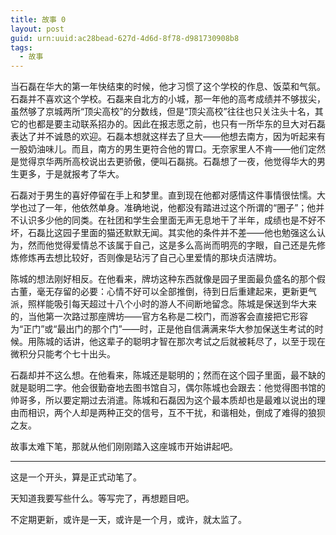 ```yaml
---
title: 故事 0
layout: post
guid: urn:uuid:ac28bead-627d-4d6d-8f78-d981730908b8
tags:
  - 故事
---
```


当石磊在华大的第一年快结束的时候，他才习惯了这个学校的作息、饭菜和气氛。石磊并不喜欢这个学校。石磊来自北方的小城，那一年他的高考成绩并不够拔尖，虽然够了京城两所“顶尖高校”的分数线，但是“顶尖高校”往往也只关注头十名，其它的也都是要主动联系招办的。因此在报志愿之前，也只有一所华东的旦大对石磊表达了并不诚恳的欢迎。石磊本想就这样去了旦大——他想去南方，因为听起来有一股奶油味儿。而且，南方的男生更符合他的胃口。无奈家里人不肯——他们定然是觉得京华两所高校说出去更骄傲，便叫石磊挑。石磊想了一夜，他觉得华大的男生更多，于是就报考了华大。

石磊对于男生的喜好停留在手上和梦里。直到现在他都对感情这件事情很怯懦。大学也过了一年，他依然单身。准确地说，他都没有踏进过这个所谓的“圈子”；他并不认识多少他的同类。在社团和学生会里面无声无息地干了半年，成绩也是不好不坏，石磊比这园子里面的猫还默默无闻。其实他的条件并不差——他也勉强这么认为，然而他觉得爱情总不该属于自己，这是多么高尚而明亮的字眼，自己还是先修炼修炼再去想比较好，否则像是玷污了自己心里爱情的那块贞洁牌坊。

陈城的想法刚好相反。在他看来，牌坊这种东西就像是园子里面最负盛名的那个假古董，毫无存留的必要：心情不好可以全部推倒，待到日后重建起来，更新更气派，照样能吸引每天超过十八个小时的游人不间断地留念。陈城是保送到华大来的，当他第一次路过那座牌坊——官方名称是二校门，而游客会直接把它形容为“正门”或“最出门的那个门”——时，正是他自信满满来华大参加保送生考试的时候。用陈城的话讲，他这辈子的聪明才智在那次考试之后就被耗尽了，以至于现在微积分只能考个七十出头。

石磊却并不这么想。在他看来，陈城还是聪明的；然而在这个园子里面，最不缺的就是聪明二字。他会很勤奋地去图书馆自习，偶尔陈城也会跟去：他觉得图书馆的帅哥多，所以要定期过去消遣。陈城和石磊因为这个最本质却也是最难以说出的理由而相识，两个人却是两种正交的信号，互不干扰，和谐相处，倒成了难得的狼狈之友。

故事太难下笔，那就从他们刚刚踏入这座城市开始讲起吧。

---

这是一个开头，算是正式动笔了。

天知道我要写些什么。等写完了，再想题目吧。

不定期更新，或许是一天，或许是一个月，或许，就太监了。
